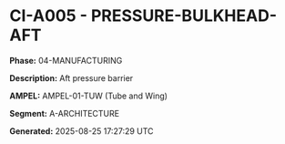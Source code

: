 # CI-A005 - PRESSURE-BULKHEAD-AFT

**Phase:** 04-MANUFACTURING

**Description:** Aft pressure barrier

**AMPEL:** AMPEL-01-TUW (Tube and Wing)

**Segment:** A-ARCHITECTURE

**Generated:** 2025-08-25 17:27:29 UTC
